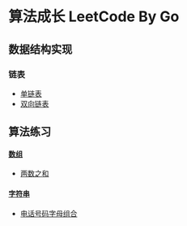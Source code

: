 # 算法成长 LeetCode By Go

## 数据结构实现
### 链表
- [单链表](dataStructure/linkedList/singly.go)
- [双向链表]()










## 算法练习
#### [数组](subject/Array)

- [两数之和](subject/Array/TwoSum.go)

#### [字符串](subject/string)

- [电话号码字母组合](subject/string/电话号码字母组合.go)